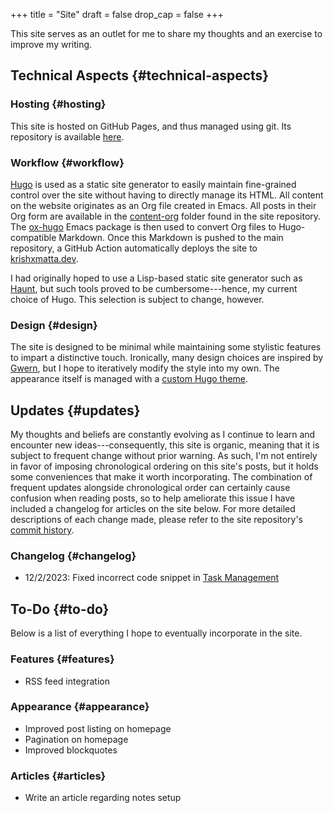 +++
title = "Site"
draft = false
drop_cap = false
+++

This site serves as an outlet for me to share my thoughts and an exercise to improve my writing.


## Technical Aspects {#technical-aspects}


### Hosting {#hosting}

This site is hosted on GitHub Pages, and thus managed using git. Its repository is available [here](https://github.com/krishxmatta/krishxmatta.dev/).


### Workflow {#workflow}

[Hugo](https://gohugo.io/) is used as a static site generator to easily maintain fine-grained control over the site without having to directly manage its HTML. All content on the website originates as an Org file created in Emacs. All posts in their Org form are available in the [content-org](https://github.com/krishxmatta/krishxmatta.dev/tree/main/content-org) folder found in the site repository. The [ox-hugo](https://ox-hugo.scripter.co/) Emacs package is then used to convert Org files to Hugo-compatible Markdown. Once this Markdown is pushed to the main repository, a GitHub Action automatically deploys the site to [krishxmatta.dev](https://krishxmatta.dev).

I had originally hoped to use a Lisp-based static site generator such as [Haunt](https://dthompson.us/projects/haunt.html), but such tools proved to be cumbersome---hence, my current choice of Hugo. This selection is subject to change, however.


### Design {#design}

The site is designed to be minimal while maintaining some stylistic features to impart a distinctive touch. Ironically, many design choices are inspired by [Gwern](https://gwern.net/), but I hope to iteratively modify the style into my own. The appearance itself is managed with a [custom Hugo theme](https://github.com/krishxmatta/krishxmatta.dev/tree/main/themes/krishxmatta.dev).


## Updates {#updates}

My thoughts and beliefs are constantly evolving as I continue to learn and encounter new ideas---consequently, this site is organic, meaning that it is subject to frequent change without prior warning. As such, I'm not entirely in favor of imposing chronological ordering on this site's posts, but it holds some conveniences that make it worth incorporating. The combination of frequent updates alongside chronological order can certainly cause confusion when reading posts, so to help ameliorate this issue I have included a changelog for articles on the site below. For more detailed descriptions of each change made, please refer to the site repository's [commit history](https://github.com/krishxmatta/krishxmatta.dev/commits/main).


### Changelog {#changelog}

-   12/2/2023: Fixed incorrect code snippet in [Task Management](../posts/task-management/)


## To-Do {#to-do}

Below is a list of everything I hope to eventually incorporate in the site.


### Features {#features}

-   RSS feed integration


### Appearance {#appearance}

-   Improved post listing on homepage
-   Pagination on homepage
-   Improved blockquotes


### Articles {#articles}

-   Write an article regarding notes setup
